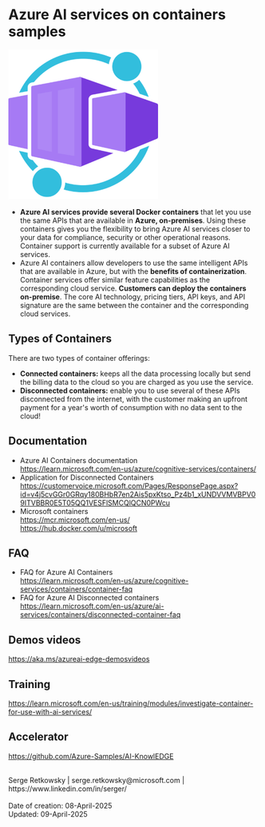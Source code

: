 # Azure AI services on containers samples
<img src="container.png" width=300>

- **Azure AI services provide several Docker containers** that let you use the same APIs that are available in **Azure, on-premises**. Using these containers gives you the flexibility to bring Azure AI services closer to your data for compliance, security or other operational reasons. Container support is currently available for a subset of Azure AI services.<br>
- Azure AI containers allow developers to use the same intelligent APIs that are available in Azure, but with the **benefits of containerization**.
Container services offer similar feature capabilities as the corresponding cloud service. **Customers can deploy the containers on-premise**. The core AI technology, pricing tiers, API keys, and API signature are the same between the container and the corresponding cloud services. 

## Types of Containers
There are two types of container offerings: 
- **Connected containers:** keeps all the data processing locally but send the billing data to the cloud so you are charged as you use the service.
- **Disconnected containers:** enable you to use several of these APIs disconnected from the internet, with the customer making an upfront payment for a year's worth of consumption with no data sent to the cloud!

## Documentation
- Azure AI Containers documentation<br>
https://learn.microsoft.com/en-us/azure/cognitive-services/containers/
- Application for Disconnected Containers<br>
https://customervoice.microsoft.com/Pages/ResponsePage.aspx?id=v4j5cvGGr0GRqy180BHbR7en2Ais5pxKtso_Pz4b1_xUNDVVMVBPV09ITVBBR0E5T05QQ1VESFlSMCQlQCN0PWcu
- Microsoft containers<br>
https://mcr.microsoft.com/en-us/<br>
https://hub.docker.com/u/microsoft

## FAQ
- FAQ for Azure AI Containers<br>
https://learn.microsoft.com/en-us/azure/cognitive-services/containers/container-faq
- FAQ for Azure AI Disconnected containers<br>
https://learn.microsoft.com/en-us/azure/ai-services/containers/disconnected-container-faq

## Demos videos
https://aka.ms/azureai-edge-demosvideos 

## Training
https://learn.microsoft.com/en-us/training/modules/investigate-container-for-use-with-ai-services/

## Accelerator
https://github.com/Azure-Samples/AI-KnowlEDGE

<br>
Serge Retkowsky | serge.retkowsky@microsoft.com | https://www.linkedin.com/in/serger/
<br><br>
Date of creation: 08-April-2025<br>
Updated: 09-April-2025
